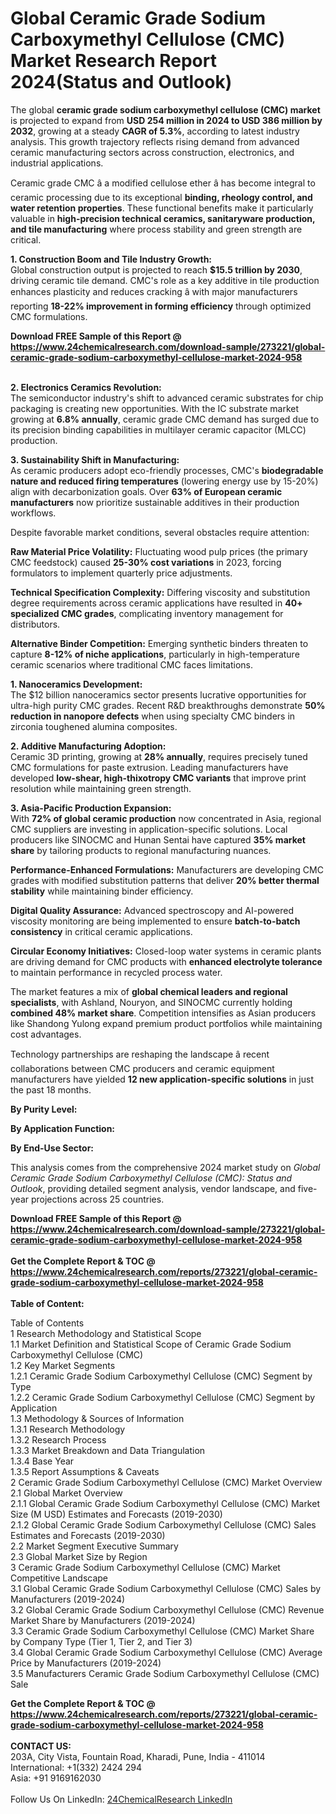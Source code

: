 <h1>Global Ceramic Grade Sodium Carboxymethyl Cellulose (CMC) Market Research Report 2024(Status and Outlook)</h1><p>The global <strong>ceramic grade sodium carboxymethyl cellulose (CMC) market</strong> is projected to expand from <strong>USD 254 million in 2024 to USD 386 million by 2032</strong>, growing at a steady <strong>CAGR of 5.3%</strong>, according to latest industry analysis. This growth trajectory reflects rising demand from advanced ceramic manufacturing sectors across construction, electronics, and industrial applications.</p><p>Ceramic grade CMC â a modified cellulose ether â has become integral to ceramic processing due to its exceptional <strong>binding, rheology control, and water retention properties</strong>. These functional benefits make it particularly valuable in <strong>high-precision technical ceramics, sanitaryware production, and tile manufacturing</strong> where process stability and green strength are critical.</p><p><strong>1. Construction Boom and Tile Industry Growth:</strong><br>
Global construction output is projected to reach <strong>$15.5 trillion by 2030</strong>, driving ceramic tile demand. CMC's role as a key additive in tile production enhances plasticity and reduces cracking â with major manufacturers reporting <strong>18-22% improvement in forming efficiency</strong> through optimized CMC formulations.</p><div><b>Download FREE Sample of this Report @ 
            <a href="https://www.24chemicalresearch.com/download-sample/273221/global-ceramic-grade-sodium-carboxymethyl-cellulose-market-2024-958">
            https://www.24chemicalresearch.com/download-sample/273221/global-ceramic-grade-sodium-carboxymethyl-cellulose-market-2024-958</a></b></div><br><p><strong>2. Electronics Ceramics Revolution:</strong><br>
The semiconductor industry's shift to advanced ceramic substrates for chip packaging is creating new opportunities. With the IC substrate market growing at <strong>6.8% annually</strong>, ceramic grade CMC demand has surged due to its precision binding capabilities in multilayer ceramic capacitor (MLCC) production.</p><p><strong>3. Sustainability Shift in Manufacturing:</strong><br>
As ceramic producers adopt eco-friendly processes, CMC's <strong>biodegradable nature and reduced firing temperatures</strong> (lowering energy use by 15-20%) align with decarbonization goals. Over <strong>63% of European ceramic manufacturers</strong> now prioritize sustainable additives in their production workflows.</p><p>Despite favorable market conditions, several obstacles require attention:</p><p><strong>Raw Material Price Volatility:</strong> Fluctuating wood pulp prices (the primary CMC feedstock) caused <strong>25-30% cost variations</strong> in 2023, forcing formulators to implement quarterly price adjustments.</p><p><strong>Technical Specification Complexity:</strong> Differing viscosity and substitution degree requirements across ceramic applications have resulted in <strong>40+ specialized CMC grades</strong>, complicating inventory management for distributors.</p><p><strong>Alternative Binder Competition:</strong> Emerging synthetic binders threaten to capture <strong>8-12% of niche applications</strong>, particularly in high-temperature ceramic scenarios where traditional CMC faces limitations.</p><p><strong>1. Nanoceramics Development:</strong><br>
The $12 billion nanoceramics sector presents lucrative opportunities for ultra-high purity CMC grades. Recent R&amp;D breakthroughs demonstrate <strong>50% reduction in nanopore defects</strong> when using specialty CMC binders in zirconia toughened alumina composites.</p><p><strong>2. Additive Manufacturing Adoption:</strong><br>
Ceramic 3D printing, growing at <strong>28% annually</strong>, requires precisely tuned CMC formulations for paste extrusion. Leading manufacturers have developed <strong>low-shear, high-thixotropy CMC variants</strong> that improve print resolution while maintaining green strength.</p><p><strong>3. Asia-Pacific Production Expansion:</strong><br>
With <strong>72% of global ceramic production</strong> now concentrated in Asia, regional CMC suppliers are investing in application-specific solutions. Local producers like SINOCMC and Hunan Sentai have captured <strong>35% market share</strong> by tailoring products to regional manufacturing nuances.</p><p><strong>Performance-Enhanced Formulations:</strong> Manufacturers are developing CMC grades with modified substitution patterns that deliver <strong>20% better thermal stability</strong> while maintaining binder efficiency.</p><p><strong>Digital Quality Assurance:</strong> Advanced spectroscopy and AI-powered viscosity monitoring are being implemented to ensure <strong>batch-to-batch consistency</strong> in critical ceramic applications.</p><p><strong>Circular Economy Initiatives:</strong> Closed-loop water systems in ceramic plants are driving demand for CMC products with <strong>enhanced electrolyte tolerance</strong> to maintain performance in recycled process water.</p><p>The market features a mix of <strong>global chemical leaders and regional specialists</strong>, with Ashland, Nouryon, and SINOCMC currently holding <strong>combined 48% market share</strong>. Competition intensifies as Asian producers like Shandong Yulong expand premium product portfolios while maintaining cost advantages.</p><p>Technology partnerships are reshaping the landscape â recent collaborations between CMC producers and ceramic equipment manufacturers have yielded <strong>12 new application-specific solutions</strong> in just the past 18 months.</p><p><strong>By Purity Level:</strong></p><p><strong>By Application Function:</strong></p><p><strong>By End-Use Sector:</strong></p><p>This analysis comes from the comprehensive 2024 market study on <em>Global Ceramic Grade Sodium Carboxymethyl Cellulose (CMC): Status and Outlook</em>, providing detailed segment analysis, vendor landscape, and five-year projections across 25 countries.</p><div><b>Download FREE Sample of this Report @ 
            <a href="https://www.24chemicalresearch.com/download-sample/273221/global-ceramic-grade-sodium-carboxymethyl-cellulose-market-2024-958">
            https://www.24chemicalresearch.com/download-sample/273221/global-ceramic-grade-sodium-carboxymethyl-cellulose-market-2024-958</a></b></div><br><div><b>Get the Complete Report & TOC @ 
            <a href="https://www.24chemicalresearch.com/reports/273221/global-ceramic-grade-sodium-carboxymethyl-cellulose-market-2024-958">
            https://www.24chemicalresearch.com/reports/273221/global-ceramic-grade-sodium-carboxymethyl-cellulose-market-2024-958</a></b></div><br>
            <b>Table of Content:</b><p>Table of Contents<br />
1 Research Methodology and Statistical Scope<br />
1.1 Market Definition and Statistical Scope of Ceramic Grade Sodium Carboxymethyl Cellulose (CMC)<br />
1.2 Key Market Segments<br />
1.2.1 Ceramic Grade Sodium Carboxymethyl Cellulose (CMC) Segment by Type<br />
1.2.2 Ceramic Grade Sodium Carboxymethyl Cellulose (CMC) Segment by Application<br />
1.3 Methodology & Sources of Information<br />
1.3.1 Research Methodology<br />
1.3.2 Research Process<br />
1.3.3 Market Breakdown and Data Triangulation<br />
1.3.4 Base Year<br />
1.3.5 Report Assumptions & Caveats<br />
2 Ceramic Grade Sodium Carboxymethyl Cellulose (CMC) Market Overview<br />
2.1 Global Market Overview<br />
2.1.1 Global Ceramic Grade Sodium Carboxymethyl Cellulose (CMC) Market Size (M USD) Estimates and Forecasts (2019-2030)<br />
2.1.2 Global Ceramic Grade Sodium Carboxymethyl Cellulose (CMC) Sales Estimates and Forecasts (2019-2030)<br />
2.2 Market Segment Executive Summary<br />
2.3 Global Market Size by Region<br />
3 Ceramic Grade Sodium Carboxymethyl Cellulose (CMC) Market Competitive Landscape<br />
3.1 Global Ceramic Grade Sodium Carboxymethyl Cellulose (CMC) Sales by Manufacturers (2019-2024)<br />
3.2 Global Ceramic Grade Sodium Carboxymethyl Cellulose (CMC) Revenue Market Share by Manufacturers (2019-2024)<br />
3.3 Ceramic Grade Sodium Carboxymethyl Cellulose (CMC) Market Share by Company Type (Tier 1, Tier 2, and Tier 3)<br />
3.4 Global Ceramic Grade Sodium Carboxymethyl Cellulose (CMC) Average Price by Manufacturers (2019-2024)<br />
3.5 Manufacturers Ceramic Grade Sodium Carboxymethyl Cellulose (CMC) Sale</p><div><b>Get the Complete Report & TOC @ 
            <a href="https://www.24chemicalresearch.com/reports/273221/global-ceramic-grade-sodium-carboxymethyl-cellulose-market-2024-958">
            https://www.24chemicalresearch.com/reports/273221/global-ceramic-grade-sodium-carboxymethyl-cellulose-market-2024-958</a></b></div><br><b>CONTACT US:</b><br>
            203A, City Vista, Fountain Road, Kharadi, Pune, India - 411014<br>
            International: +1(332) 2424 294<br>
            Asia: +91 9169162030 <br><br>
            Follow Us On LinkedIn: <a href="https://www.linkedin.com/company/24chemicalresearch/">24ChemicalResearch LinkedIn</a>